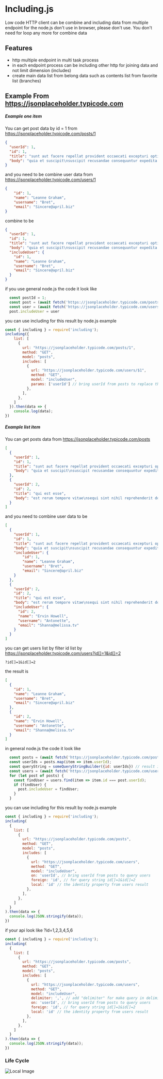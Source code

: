 # Including.js
Low code HTTP client can be combine and including data from multiple endpoint for the node.js don't use in browser, please don't use.
You don't need for loop any more for combine data

## Features

- http multiple endpoint in multi task process
- in each endpoint process can be including other http for joining data and not limit dimension (includes)
- create main data list from belong data such as contents list from favorite list (branches)

## Example From https://jsonplaceholder.typicode.com

##### Example one item
You can get post data by id = 1 from https://jsonplaceholder.typicode.com/posts/1

```json
{
  "userId": 1,
  "id": 1,
  "title": "sunt aut facere repellat provident occaecati excepturi optio reprehenderit",
  "body": "quia et suscipit\nsuscipit recusandae consequuntur expedita et cum\nreprehenderit molestiae ut ut quas totam\nnostrum rerum est autem sunt rem eveniet architecto"
}
```
and you need to be combine user data from https://jsonplaceholder.typicode.com/users/1

```json
{
    "id": 1,
    "name": "Leanne Graham",
    "username": "Bret",
    "email": "Sincere@april.biz"
}
```
combine to be
```json
{
  "userId": 1,
  "id": 1,
  "title": "sunt aut facere repellat provident occaecati excepturi optio reprehenderit",
  "body": "quia et suscipit\nsuscipit recusandae consequuntur expedita et cum\nreprehenderit molestiae ut ut quas totam\nnostrum rerum est autem sunt rem eveniet architecto",
  "includeUser": {
    "id": 1,
    "name": "Leanne Graham",
    "username": "Bret",
    "email": "Sincere@april.biz"
  }
}
```
if you use general node.js the code it look like
```js
  const postId = 1;
  const post = (await fetch('https://jsonplaceholder.typicode.com/posts/' + postId)).json();
  const user = (await fetch('https://jsonplaceholder.typicode.com/users/' + post.userId)).json();
  post.includeUser = user
```

you can use including for this result by node.js example
```js
const { including } = require('including');
including({
    list: [
      {
        url: "https://jsonplaceholder.typicode.com/posts/1",
        method: "GET",
        model: "posts",
        includes: [
          {
            url: "https://jsonplaceholder.typicode.com/users/$1",
            method: "GET",
            model: "includeUser",
            params: ['userId'] // bring userId from posts to replace the url $1
          },
        ],
      },
    ]
  }).then(data => {
    console.log(data);
})
```

##### Example list item

You can get posts data from https://jsonplaceholder.typicode.com/posts

```json
[
  {
    "userId": 1,
    "id": 1,
    "title": "sunt aut facere repellat provident occaecati excepturi optio reprehenderit",
    "body": "quia et suscipit\nsuscipit recusandae consequuntur expedita et cum\nreprehenderit molestiae ut ut quas totam\nnostrum rerum est autem sunt rem eveniet architecto"
  },
  {
    "userId": 2,
    "id": 2,
    "title": "qui est esse",
    "body": "est rerum tempore vitae\nsequi sint nihil reprehenderit dolor beatae ea dolores neque\nfugiat blanditiis voluptate porro vel nihil molestiae ut reiciendis\nqui aperiam non debitis possimus qui neque nisi nulla"
  }
]
```
and you need to combine user data to be

```json
[
  {
    "userId": 1,
    "id": 1,
    "title": "sunt aut facere repellat provident occaecati excepturi optio reprehenderit",
    "body": "quia et suscipit\nsuscipit recusandae consequuntur expedita et cum\nreprehenderit molestiae ut ut quas totam\nnostrum rerum est autem sunt rem eveniet architecto",
    "includeUser": {
        "id": 1,
        "name": "Leanne Graham",
        "username": "Bret",
        "email": "Sincere@april.biz"
    }
  },
  {
    "userId": 2,
    "id": 2,
    "title": "qui est esse",
    "body": "est rerum tempore vitae\nsequi sint nihil reprehenderit dolor beatae ea dolores neque\nfugiat blanditiis voluptate porro vel nihil molestiae ut reiciendis\nqui aperiam non debitis possimus qui neque nisi nulla",
    "includeUser": {      
      "id": 2,
      "name": "Ervin Howell",
      "username": "Antonette",
      "email": "Shanna@melissa.tv"
    }
  }
]
```
you can get users list by filter id list by https://jsonplaceholder.typicode.com/users?id[]=1&id[]=2

```
?id[]=1&id[]=2
```
the result is 
```json
[
  {
    "id": 1,
    "name": "Leanne Graham",
    "username": "Bret",
    "email": "Sincere@april.biz"
  },
  {
    "id": 2,
    "name": "Ervin Howell",
    "username": "Antonette",
    "email": "Shanna@melissa.tv"
  }
]
```
in general node.js the code it look like
```js
  const posts = (await fetch('https://jsonplaceholder.typicode.com/posts')).json();
  const userIds = posts.map(item => item.userId);
  const queryString = someQueryStringBuilder({id: userIds}) // result is id[]=1&id[]=2&id=.....
  const users = (await fetch('https://jsonplaceholder.typicode.com/users/?' + queryString)).json();
  for (let post of posts) {
    const findUser = users.find(item => item.id === post.userId);
    if (findUser) {
      post.includeUser = findUser;
    }
  }
```
you can use including for this result by node.js example
```js
const { including } = require('including');
including(
  {
    list: [
      {
        url: "https://jsonplaceholder.typicode.com/posts",
        method: "GET",
        model: "posts",
        includes: [
          {
            url: "https://jsonplaceholder.typicode.com/users",
            method: "GET",
            model: "includeUser",
            on: 'userId', // bring userId from posts to query users
            foreign: 'id', // for query string id[]=1&id[]=2
            local: 'id' // the identity property from users result
          },
        ],
      },
    ]
  }
).then(data => {
  console.log(JSON.stringify(data));
})
```
if your api look like ?id=1,2,3,4,5,6
```js
const { including } = require('including');
including(
  {
    list: [
      {
        url: "https://jsonplaceholder.typicode.com/posts",
        method: "GET",
        model: "posts",
        includes: [
          {
            url: "https://jsonplaceholder.typicode.com/users",
            method: "GET",
            model: "includeUser",
            delimiter: ',', // add "delimiter" for make query in delimiter format
            on: 'userId', // bring userId from posts to query users
            foreign: 'id', // for query string id[]=1&id[]=2
            local: 'id' // the identity property from users result
          },
        ],
      },
    ]
  }
).then(data => {
  console.log(JSON.stringify(data));
})
```

### Life Cycle
![Local Image](./assets/including-life-cycle.jpg)